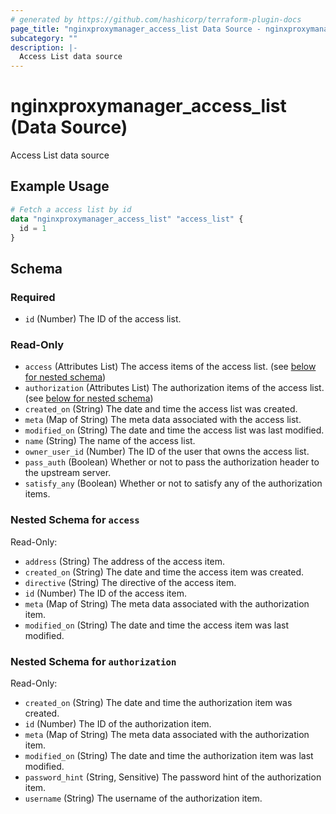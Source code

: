 ```yaml
---
# generated by https://github.com/hashicorp/terraform-plugin-docs
page_title: "nginxproxymanager_access_list Data Source - nginxproxymanager"
subcategory: ""
description: |-
  Access List data source
---
```


# nginxproxymanager_access_list (Data Source)

Access List data source

## Example Usage

```terraform
# Fetch a access list by id
data "nginxproxymanager_access_list" "access_list" {
  id = 1
}
```

<!-- schema generated by tfplugindocs -->
## Schema

### Required

- `id` (Number) The ID of the access list.

### Read-Only

- `access` (Attributes List) The access items of the access list. (see [below for nested schema](#nestedatt--access))
- `authorization` (Attributes List) The authorization items of the access list. (see [below for nested schema](#nestedatt--authorization))
- `created_on` (String) The date and time the access list was created.
- `meta` (Map of String) The meta data associated with the access list.
- `modified_on` (String) The date and time the access list was last modified.
- `name` (String) The name of the access list.
- `owner_user_id` (Number) The ID of the user that owns the access list.
- `pass_auth` (Boolean) Whether or not to pass the authorization header to the upstream server.
- `satisfy_any` (Boolean) Whether or not to satisfy any of the authorization items.

<a id="nestedatt--access"></a>
### Nested Schema for `access`

Read-Only:

- `address` (String) The address of the access item.
- `created_on` (String) The date and time the access item was created.
- `directive` (String) The directive of the access item.
- `id` (Number) The ID of the access item.
- `meta` (Map of String) The meta data associated with the authorization item.
- `modified_on` (String) The date and time the access item was last modified.


<a id="nestedatt--authorization"></a>
### Nested Schema for `authorization`

Read-Only:

- `created_on` (String) The date and time the authorization item was created.
- `id` (Number) The ID of the authorization item.
- `meta` (Map of String) The meta data associated with the authorization item.
- `modified_on` (String) The date and time the authorization item was last modified.
- `password_hint` (String, Sensitive) The password hint of the authorization item.
- `username` (String) The username of the authorization item.


